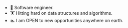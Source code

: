 - :full_moon_with_face: Software engineer.
- :weight_lifting: Hitting hard on data structures and algorithms.
- :swimmer: I am OPEN to new opportunities anywhere on earth.

<!---
Near99/Near99 is a ✨ special ✨ repository because its `README.md` (this file) appears on your GitHub profile.
You can click the Preview link to take a look at your changes.
--->
